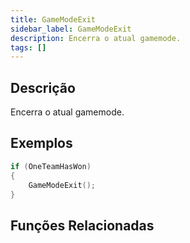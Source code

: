 ```yaml
---
title: GameModeExit
sidebar_label: GameModeExit
description: Encerra o atual gamemode.
tags: []
---
```


## Descrição

Encerra o atual gamemode.

## Exemplos

```c
if (OneTeamHasWon)
{
    GameModeExit();
}
```

## Funções Relacionadas
